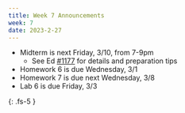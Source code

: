 ```yaml
---
title: Week 7 Announcements
week: 7
date: 2023-2-27
---
```


* Midterm is next Friday, 3/10, from 7-9pm
    * See Ed [#1177](https://edstem.org/us/courses/34576/discussion/2680878) for details and preparation tips
* Homework 6 is due Wednesday, 3/1
* Homework 7 is due next Wednesday, 3/8
* Lab 6 is due Friday, 3/3

{: .fs-5 }
